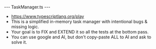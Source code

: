--- TaskManager.ts ---
- https://www.typescriptlang.org/play
- This is a simplified in-memory task manager with intentional bugs & missing logic.
- Your goal is to FIX and EXTEND it so all the tests at the bottom pass.
- You can use google and AI, but don't copy-paste ALL to AI and ask to solve it.

